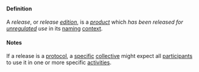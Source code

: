 #### Definition

A *release*, or *release [edition](https://github.com/gcassel/Modular-Organizing-Terminology/blob/master/terms/edition.md)*, is a *[product](https://github.com/gcassel/Modular-Organizing-Terminology/blob/master/terms/product.md)* which *has been released for [unregulated](https://github.com/gcassel/Modular-Organizing-Terminology/blob/master/terms/regulate.md) use* in its [naming](https://github.com/gcassel/Modular-Organizing-Terminology/blob/master/terms/name.md) [context](https://github.com/gcassel/Modular-Organizing-Terminology/blob/master/terms/context.md).

#### Notes

If a release is a [protocol](https://github.com/gcassel/Modular-Organizing-Terminology/blob/master/terms/protocol.md), a [specific](https://github.com/gcassel/Modular-Organizing-Terminology/blob/master/terms/specific.md) [collective](https://github.com/gcassel/Modular-Organizing-Terminology/blob/master/terms/collective.md) might expect all [participants](https://github.com/gcassel/Modular-Organizing-Terminology/blob/master/terms/participate.md) to use it in one or more specific [activities](https://github.com/gcassel/Modular-Organizing-Terminology/blob/master/terms/activity.md).
